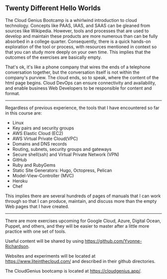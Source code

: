 ## Twenty Different Hello Worlds

The Cloud Genius Bootcamp is a whirlwind introduction to cloud technology. Concepts like PAAS, IAAS, and SAAS can be gleaned from sources like Wikipedia.  However, tools and processes that are used to develop and maintain these products are more numerous than can be fully absorbed in a college quarter.  Consequently, there is a quick hands-on exploration of the tool or process, with resources mentioned in context so that you can study more deeply on your own time.  This implies that the outcomes of the exercises are basically empty. 

That's ok, it's like a phone company that wires the ends of a telephone conversation together, but the conversation itself is not within the company's purview. The cloud ends, so to speak, where the content of the html page begins. Cloud DevOps can ensure connectivity and availability, and enable business Web Developers to be responsible for content and format.

---

Regardless of previous experience, the tools that I have encountered so far in this course are:
- Linux 
- Key pairs and security groups
- AWS Elastic Cloud (EC2)
- AWS Virtual Private Cloud(VPC)
- Domains and DNS records
- Routing, subnets, security groups and gateways
- Secure shell(ssh) and Virtual Private Network (VPN)
- GitHub
- Ruby and RubyGems
- Static Site Generators: Hugo, Octopress, Pelican
- Model-View-Controller (MVC)
- Heroku
- Chef

This implies there are several hundreds of pages of manuals that I can work through so that I can produce, maintain, and discuss more than the empty Web pages that I have created. 

---

There are more exercises upcoming for Google Cloud, Azure, Digital Ocean, Puppet, and others, and they will be easier to master after a little more practice with one set of tools.

Useful content will be shared by using https://github.com/Yvonne-Richardson. 

Websites and experiments will be located at https://www.liteinthecloud.com/ and described in their github directories.


The CloudGenius bootcamp is located at https://cloudgenius.app/.
